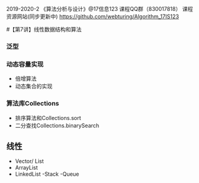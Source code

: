 2019-2020-2 《算法分析与设计》@17信息123 课程QQ群（830017818）
课程资源网站(同步更新中)
https://github.com/webturing/Algorithm_17IS123

#【第7讲】线性数据结构和算法


### 泛型
### 动态容量实现
- 倍增算法
- 动态集合的实现

### 算法库Collections
- 排序算法和Collections.sort
- 二分查找Collections.binarySearch

## 线性
- Vector/ List 
-  ArrayList
-  LinkedList
-Stack
-Queue

